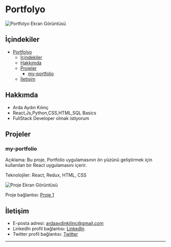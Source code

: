 # Portfolyo

![Portfolyo Ekran Görüntüsü](<img width="1454" alt="Screenshot 2023-09-14 at 13 59 06" src="https://github.com/adraarda23/React-Portfolio/assets/113470792/6df8035f-d942-4f05-a238-d5d69cf54365">)

## İçindekiler

- [Portfolyo](#portfolyo)
  - [İçindekiler](#i̇çindekiler)
  - [Hakkımda](#hakkımda)
  - [Projeler](#projeler)
    - [my-portfolio](#my-portfolio)
  - [İletişim](#i̇letişim)

## Hakkımda


- Arda Aydın Kılınç
- React,Js,Python,CSS,HTML,SQL Basics
- FullStack Developer olmak istiyorum

## Projeler


### my-portfolio

Açıklama: Bu proje, Portfolio uygulamasının ön yüzünü geliştirmek için kullanılan bir React uygulamasını içerir.

Teknolojiler: React, Redux, HTML, CSS

![Proje Ekran Görüntüsü](<img width="1454" alt="Screenshot 2023-09-14 at 13 59 06" src="https://github.com/adraarda23/React-Portfolio/assets/113470792/6df8035f-d942-4f05-a238-d5d69cf54365">)

Proje bağlantısı: [Proje 1](https://github.com/adraarda23/React-Portfolio)

## İletişim

- E-posta adresi: ardaaydinkilinc@gmail.com
- LinkedIn profil bağlantısı: [LinkedIn](https://www.linkedin.com/in/ardaaydınkılınç/)
- Twitter profil bağlantısı: [Twitter](https://twitter.com/ardaydinkilinc)

---